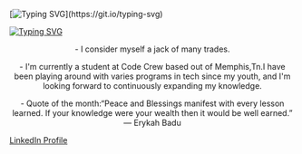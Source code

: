 [![Typing SVG](https://readme-typing-svg.demolab.com?font=Fira+Code&pause=1000&color=DA8306CD&multiline=true&random=false&width=435&lines=Greetings+I'm+Lakeesha!)](https://git.io/typing-svg)

[![Typing SVG](https://readme-typing-svg.demolab.com?font=Fira+Code&pause=1000&color=DA8306CD&multiline=true&random=false&width=435&lines=%E2%80%9CDon%E2%80%99t+let+anybody+infiltrate+your;+dream.%E2%80%9D++%E2%80%94+Erykah+Badu+)](https://git.io/typing-svg)

<p align="center"> -  I consider myself a jack of many trades.  </p>
<p align="center"> -  I'm currently a student at Code Crew based out of Memphis,Tn.I have been playing around with varies programs in tech since my youth, and I'm looking forward to continuously expanding my knowledge. </p>
<p align="center"> - Quote of the month:“Peace and Blessings manifest with every lesson learned. If your knowledge were your wealth then it would be well earned.” — Erykah Badu </p>

[LinkedIn Profile](https://www.linkedin.com/in/lakeesha-johnson-a273b194/)


